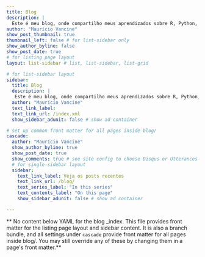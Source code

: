 ```yaml
---
title: Blog
description: |
  Este é meu blog, onde compartilho meus aprendizados sobre R, Python, Julia, Linux, geoprocessamento, o universo e tudo mais...
author: "Maurício Vancine"
show_post_thumbnail: true
thumbnail_left: false # for list-sidebar only
show_author_byline: false
show_post_date: true
# for listing page layout
layout: list-sidebar # list, list-sidebar, list-grid

# for list-sidebar layout
sidebar: 
  title: Blog
  description: |
   Este é meu blog, onde compartilho meus aprendizados sobre R, Python, Julia, Linux, geoprocessamento, o universo e tudo mais...
  author: "Maurício Vancine"
  text_link_label:
  text_link_url: /index.xml
  show_sidebar_adunit: false # show ad container

# set up common front matter for all pages inside blog/
cascade:
  author: "Maurício Vancine"
  show_author_byline: true
  show_post_date: true
  show_comments: true # see site config to choose Disqus or Utterances
  # for single-sidebar layout
  sidebar:
    text_link_label: Veja os posts recentes
    text_link_url: /blog/
    text_series_label: "In this series" 
    text_contents_label: "On this page"
    show_sidebar_adunit: false # show ad container

---
```


** No content below YAML for the blog _index. This file provides front matter for the listing page layout and sidebar content. It is also a branch bundle, and all settings under `cascade` provide front matter for all pages inside blog/. You may still override any of these by changing them in a page's front matter.**

